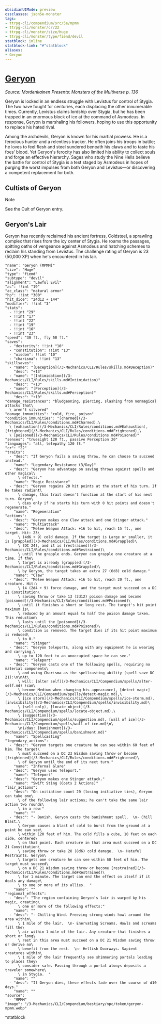 ```yaml
---
obsidianUIMode: preview
cssclasses: json5e-monster
tags:
- ttrpg-cli/compendium/src/5e/mpmm
- ttrpg-cli/monster/cr/22
- ttrpg-cli/monster/size/huge
- ttrpg-cli/monster/type/fiend/devil
statblock: inline
statblock-link: "#^statblock"
aliases:
- Geryon
---
```

# [Geryon](3-Mechanics\CLI\Compendium\bestiary\npc/geryon-mpmm.md)
*Source: Mordenkainen Presents: Monsters of the Multiverse p. 136*  

Geryon is locked in an endless struggle with Levistus for control of Stygia. The two have fought for centuries, each displacing the other innumerable times. Currently, Levistus claims lordship over Stygia, but he has been trapped in an enormous block of ice at the command of Asmodeus. In response, Geryon is marshaling his followers, hoping to use this opportunity to replace his hated rival.

Among the archdevils, Geryon is known for his martial prowess. He is a ferocious hunter and a relentless tracker. He often joins his troops in battle; he loves to feel flesh and steel sundered beneath his claws and to taste his foes' blood. Yet Geryon's ferocity has also limited his ability to collect souls and forge an effective hierarchy. Sages who study the Nine Hells believe the battle for control of Stygia is a test staged by Asmodeus in hopes of purging the worst impulses from both Geryon and Levistus—or discovering a competent replacement for both.

## Cultists of Geryon

> [!note]
> See the Cult of Geryon entry.

## Geryon's Lair

Geryon has recently reclaimed his ancient fortress, Coldsteel, a sprawling complex that rises from the icy center of Stygia. He roams the passages, spitting oaths of vengeance against Asmodeus and hatching schemes to reclaim his standing from Levistus. The challenge rating of Geryon is 23 (50,000 XP) when he's encountered in his lair.

```statblock
"name": "Geryon (MPMM)"
"size": "Huge"
"type": "fiend"
"subtype": "devil"
"alignment": "Lawful Evil"
"ac": !!int "19"
"ac_class": "natural armor"
"hp": !!int "300"
"hit_dice": "24d12 + 144"
"modifier": !!int "3"
"stats":
  - !!int "29"
  - !!int "17"
  - !!int "22"
  - !!int "19"
  - !!int "16"
  - !!int "23"
"speed": "30 ft., fly 50 ft."
"saves":
  - "dexterity": !!int "10"
  - "constitution": !!int "13"
  - "wisdom": !!int "10"
  - "charisma": !!int "13"
"skillsaves":
  - "name": "[Deception](/3-Mechanics/CLI/Rules/skills.md#Deception)"
    "desc": "+13"
  - "name": "[Intimidation](/3-Mechanics/CLI/Rules/skills.md#Intimidation)"
    "desc": "+13"
  - "name": "[Perception](/3-Mechanics/CLI/Rules/skills.md#Perception)"
    "desc": "+10"
"damage_resistances": "bludgeoning, piercing, slashing from nonmagical attacks that\
  \ aren't silvered"
"damage_immunities": "cold, fire, poison"
"condition_immunities": "[charmed](/3-Mechanics/CLI/Rules/conditions.md#Charmed),\
  \ [exhaustion](/3-Mechanics/CLI/Rules/conditions.md#Exhaustion), [frightened](/3-Mechanics/CLI/Rules/conditions.md#Frightened),\
  \ [poisoned](/3-Mechanics/CLI/Rules/conditions.md#Poisoned)"
"senses": "truesight 120 ft., passive Perception 20"
"languages": "all, telepathy 120 ft."
"cr": "22"
"traits":
  - "desc": "If Geryon fails a saving throw, he can choose to succeed instead."
    "name": "Legendary Resistance (3/Day)"
  - "desc": "Geryon has advantage on saving throws against spells and other magical\
      \ effects."
    "name": "Magic Resistance"
  - "desc": "Geryon regains 20 hit points at the start of his turn. If he takes radiant\
      \ damage, this trait doesn't function at the start of his next turn. Geryon\
      \ dies only if he starts his turn with 0 hit points and doesn't regenerate."
    "name": "Regeneration"
"actions":
  - "desc": "Geryon makes one Claw attack and one Stinger attack."
    "name": "Multiattack"
  - "desc": "Melee Weapon Attack: +16 to hit, reach 15 ft., one target. Hit: 23\
      \ (4d6 + 9) cold damage. If the target is Large or smaller, it is [grappled](/3-Mechanics/CLI/Rules/conditions.md#Grappled)\
      \ (DC 24), and it is [restrained](/3-Mechanics/CLI/Rules/conditions.md#Restrained)\
      \ until the grapple ends. Geryon can grapple one creature at a time. If the\
      \ target is already [grappled](/3-Mechanics/CLI/Rules/conditions.md#Grappled)\
      \ by Geryon, the target takes an extra 27 (6d8) cold damage."
    "name": "Claw"
  - "desc": "Melee Weapon Attack: +16 to hit, reach 20 ft., one creature. Hit:\
      \ 14 (2d4 + 9) force damage, and the target must succeed on a DC 21 Constitution\
      \ saving throw or take 13 (2d12) poison damage and become [poisoned](/3-Mechanics/CLI/Rules/conditions.md#Poisoned)\
      \ until it finishes a short or long rest. The target's hit point maximum is\
      \ reduced by an amount equal to half the poison damage taken. This reduction\
      \ lasts until the [poisoned](/3-Mechanics/CLI/Rules/conditions.md#Poisoned)\
      \ condition is removed. The target dies if its hit point maximum is reduced\
      \ to 0."
    "name": "Stinger"
  - "desc": "Geryon teleports, along with any equipment he is wearing and carrying,\
      \ up to 120 feet to an unoccupied space he can see."
    "name": "Teleport"
  - "desc": "Geryon casts one of the following spells, requiring no material components\
      \ and using Charisma as the spellcasting ability (spell save DC 21):\n\nAt\
      \ will: [alter self](/3-Mechanics/CLI/Compendium/spells/alter-self.md) (can\
      \ become Medium when changing his appearance), [detect magic](/3-Mechanics/CLI/Compendium/spells/detect-magic.md),\
      \ [ice storm](/3-Mechanics/CLI/Compendium/spells/ice-storm.md), [invisibility](/3-Mechanics/CLI/Compendium/spells/invisibility.md)\
      \ (self only), [locate object](/3-Mechanics/CLI/Compendium/spells/locate-object.md),\
      \ [suggestion](/3-Mechanics/CLI/Compendium/spells/suggestion.md), [wall of ice](/3-Mechanics/CLI/Compendium/spells/wall-of-ice.md)\n\
      \n1/day: [banishment](/3-Mechanics/CLI/Compendium/spells/banishment.md)"
    "name": "Spellcasting"
"legendary_actions":
  - "desc": "Geryon targets one creature he can see within 60 feet of him. The target\
      \ must succeed on a DC 23 Wisdom saving throw or become [frightened](/3-Mechanics/CLI/Rules/conditions.md#Frightened)\
      \ of Geryon until the end of its next turn."
    "name": "Infernal Glare"
  - "desc": "Geryon uses Teleport."
    "name": "Teleport"
  - "desc": "Geryon makes one Stinger attack."
    "name": "Swift Sting (Costs 2 Actions)"
"lair_actions":
  - "desc": "On initiative count 20 (losing initiative ties), Geryon can take one\
      \ of the following lair actions; he can't take the same lair action two rounds\
      \ in a row:"
    "name": ""
  - "desc": "- Banish. Geryon casts the banishment spell.  \n- Chill Blast.\
      \ Geryon causes a blast of cold to burst from the ground at a point he can see\
      \ within 120 feet of him. The cold fills a cube, 10 feet on each side, centered\
      \ on that point. Each creature in that area must succeed on a DC 21 Constitution\
      \ saving throw or take 28 (8d6) cold damage.  \n- Hateful Restraints. Geryon\
      \ targets one creature he can see within 60 feet of him. The target must succeed\
      \ on a DC 21 Wisdom saving throw or become [restrained](/3-Mechanics/CLI/Rules/conditions.md#Restrained)\
      \ for 1 minute. The target can end the effect on itself if it deals any damage\
      \ to one or more of its allies.  "
    "name": ""
"regional_effects":
  - "desc": "The region containing Geryon's lair is warped by his magic, creating\
      \ one or more of the following effects:"
    "name": ""
  - "desc": "- Chilling Wind. Freezing strong winds howl around the area within\
      \ 1 mile of the lair.  \n- Enervating Screams. Howls and screams fill the\
      \ air within 1 mile of the lair. Any creature that finishes a short or long\
      \ rest in this area must succeed on a DC 21 Wisdom saving throw or derive no\
      \ benefit from the rest.  \n- Hellish Doorways. Sapient creatures within\
      \ 1 mile of the lair frequently see shimmering portals leading to places they\
      \ consider safe. Passing through a portal always deposits a traveler somewhere\
      \ in Stygia.  "
    "name": ""
  - "desc": "If Geryon dies, these effects fade over the course of d10 days."
    "name": ""
"source":
  - "MPMM"
"image": "/3-Mechanics/CLI/Compendium/bestiary/npc/token/geryon-mpmm.webp"
```
^statblock